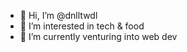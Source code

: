 - 👋 Hi, I’m @dnlltwdl
- 👀 I’m interested in tech & food
- 🌱 I’m currently venturing into web dev

<!---
dnlltwdl/dnlltwdl is a ✨ special ✨ repository because its `README.md` (this file) appears on your GitHub profile.
You can click the Preview link to take a look at your changes.
--->
